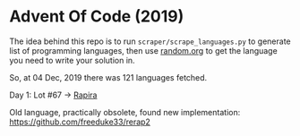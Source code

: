 # Advent Of Code (2019)

The idea behind this repo is to run `scraper/scrape_languages.py` to generate list of programming languages, then use [random.org](https://random.org) to get the language you need to write your solution in.

So, at 04 Dec, 2019 there was 121 languages fetched.

Day 1: Lot #67 -> [Rapira](https://en.wikipedia.org/wiki/Rapira)

Old language, practically obsolete, found new implementation: https://github.com/freeduke33/rerap2

